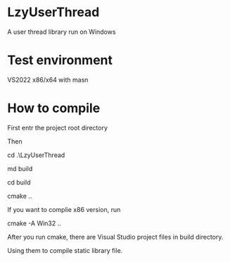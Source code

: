 # LzyUserThread

A user thread library run on Windows  

# Test environment

VS2022 x86/x64 with masn  

# How to compile

First entr the project root directory  

Then  

cd .\LzyUserThread  

md build  

cd build  

cmake ..

If you want to complie x86 version, run

cmake -A Win32 ..

After you run cmake, there are Visual Studio project files in build directory.  

Using them to compile static library file.  